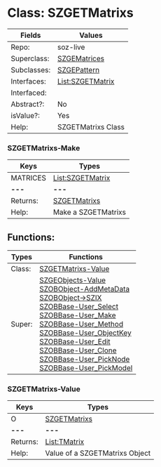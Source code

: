 
# Class:	SZGETMatrixs

| Fields | Values |
| --------- | --------- |
| Repo: | soz-live |
| Superclass: | [SZGEMatrices](SZGEMatrices.html) |
| Subclasses: | [SZGEPattern](SZGEPattern.html) |
| Interfaces: | [List:SZGETMatrix](List:SZGETMatrix.html) |
| Interfaced: |  |
| Abstract?: | No |
| isValue?: | Yes |
| Help: | SZGETMatrixs Class |

### SZGETMatrixs-Make

| Keys | Types |
| --------- | --------- |
| MATRICES | [List:SZGETMatrix](SZGETMatrix.html) |
| **---** | **---** |
| Returns: | [SZGETMatrixs](SZGETMatrixs.html) |
| Help: | Make a SZGETMatrixs |


## Functions:

| Types | Functions |
| --------- | --------- |
| Class: | [SZGETMatrixs-Value](#SZGETMatrixs-Value) |
| Super: | [SZGEObjects-Value](SZGEObjects.html) <br> [SZOBObject-AddMetaData](SZOBObject.html) <br> [SZOBObject->SZIX](SZOBObject.html) <br> [SZOBBase-User_Select](SZOBBase.html) <br> [SZOBBase-User_Make](SZOBBase.html) <br> [SZOBBase-User_Method](SZOBBase.html) <br> [SZOBBase-User_ObjectKey](SZOBBase.html) <br> [SZOBBase-User_Edit](SZOBBase.html) <br> [SZOBBase-User_Clone](SZOBBase.html) <br> [SZOBBase-User_PickNode](SZOBBase.html) <br> [SZOBBase-User_PickModel](SZOBBase.html) |


### SZGETMatrixs-Value

| Keys | Types |
| --------- | --------- |
| O | [SZGETMatrixs](SZGETMatrixs.html) |
| **---** | **---** |
| Returns: | [List:TMatrix](TMatrix.html) |
| Help: | Value of a SZGETMatrixs Object |

